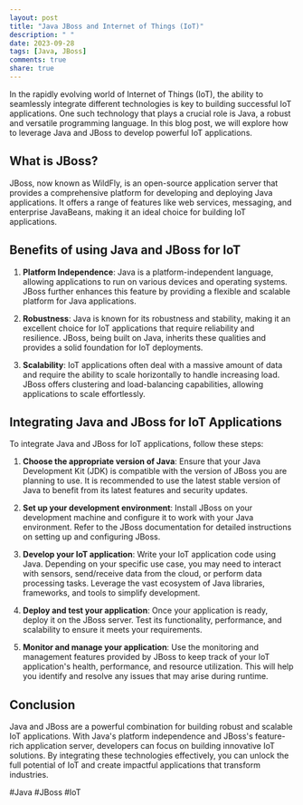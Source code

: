 ```yaml
---
layout: post
title: "Java JBoss and Internet of Things (IoT)"
description: " "
date: 2023-09-28
tags: [Java, JBoss]
comments: true
share: true
---
```


In the rapidly evolving world of Internet of Things (IoT), the ability to seamlessly integrate different technologies is key to building successful IoT applications. One such technology that plays a crucial role is Java, a robust and versatile programming language. In this blog post, we will explore how to leverage Java and JBoss to develop powerful IoT applications.

## What is JBoss?

JBoss, now known as WildFly, is an open-source application server that provides a comprehensive platform for developing and deploying Java applications. It offers a range of features like web services, messaging, and enterprise JavaBeans, making it an ideal choice for building IoT applications.

## Benefits of using Java and JBoss for IoT

1. **Platform Independence**: Java is a platform-independent language, allowing applications to run on various devices and operating systems. JBoss further enhances this feature by providing a flexible and scalable platform for Java applications.

2. **Robustness**: Java is known for its robustness and stability, making it an excellent choice for IoT applications that require reliability and resilience. JBoss, being built on Java, inherits these qualities and provides a solid foundation for IoT deployments.

3. **Scalability**: IoT applications often deal with a massive amount of data and require the ability to scale horizontally to handle increasing load. JBoss offers clustering and load-balancing capabilities, allowing applications to scale effortlessly.

## Integrating Java and JBoss for IoT Applications

To integrate Java and JBoss for IoT applications, follow these steps:

1. **Choose the appropriate version of Java**: Ensure that your Java Development Kit (JDK) is compatible with the version of JBoss you are planning to use. It is recommended to use the latest stable version of Java to benefit from its latest features and security updates.

2. **Set up your development environment**: Install JBoss on your development machine and configure it to work with your Java environment. Refer to the JBoss documentation for detailed instructions on setting up and configuring JBoss.

3. **Develop your IoT application**: Write your IoT application code using Java. Depending on your specific use case, you may need to interact with sensors, send/receive data from the cloud, or perform data processing tasks. Leverage the vast ecosystem of Java libraries, frameworks, and tools to simplify development.

4. **Deploy and test your application**: Once your application is ready, deploy it on the JBoss server. Test its functionality, performance, and scalability to ensure it meets your requirements.

5. **Monitor and manage your application**: Use the monitoring and management features provided by JBoss to keep track of your IoT application's health, performance, and resource utilization. This will help you identify and resolve any issues that may arise during runtime.

## Conclusion

Java and JBoss are a powerful combination for building robust and scalable IoT applications. With Java's platform independence and JBoss's feature-rich application server, developers can focus on building innovative IoT solutions. By integrating these technologies effectively, you can unlock the full potential of IoT and create impactful applications that transform industries.

#Java #JBoss #IoT